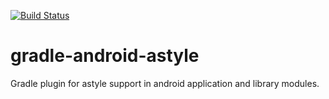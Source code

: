[![Build Status](https://travis-ci.org/tschoormann/gradle-android-astyle.svg)](https://travis-ci.org/tschoormann/gradle-android-astyle)

# gradle-android-astyle
Gradle plugin for astyle support in android application and library modules.
